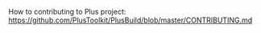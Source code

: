 How to contributing to Plus project:
https://github.com/PlusToolkit/PlusBuild/blob/master/CONTRIBUTING.md
